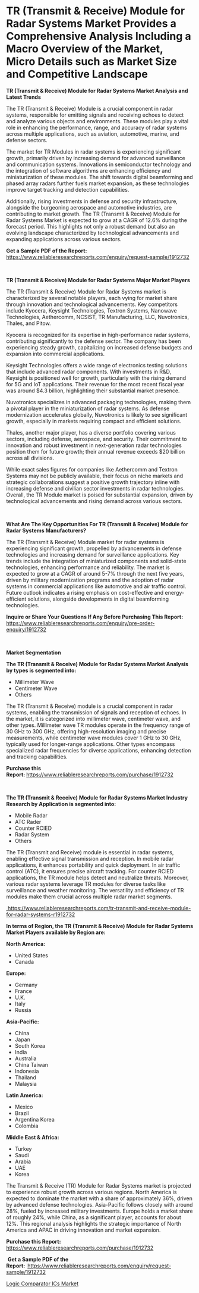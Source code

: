 <p><h1>TR (Transmit & Receive) Module for Radar Systems Market Provides a Comprehensive Analysis Including a Macro Overview of the Market, Micro Details such as Market Size and Competitive Landscape</h1></p><p><strong>TR (Transmit & Receive) Module for Radar Systems Market Analysis and Latest Trends</strong></p>
<p><p>The TR (Transmit & Receive) Module is a crucial component in radar systems, responsible for emitting signals and receiving echoes to detect and analyze various objects and environments. These modules play a vital role in enhancing the performance, range, and accuracy of radar systems across multiple applications, such as aviation, automotive, marine, and defense sectors. </p><p>The market for TR Modules in radar systems is experiencing significant growth, primarily driven by increasing demand for advanced surveillance and communication systems. Innovations in semiconductor technology and the integration of software algorithms are enhancing efficiency and miniaturization of these modules. The shift towards digital beamforming and phased array radars further fuels market expansion, as these technologies improve target tracking and detection capabilities.</p><p>Additionally, rising investments in defense and security infrastructure, alongside the burgeoning aerospace and automotive industries, are contributing to market growth. The TR (Transmit & Receive) Module for Radar Systems Market is expected to grow at a CAGR of 12.6% during the forecast period. This highlights not only a robust demand but also an evolving landscape characterized by technological advancements and expanding applications across various sectors.</p></p>
<p><strong>Get a Sample PDF of the Report:&nbsp;</strong> <a href="https://www.reliableresearchreports.com/enquiry/request-sample/1912732?utm_campaign=2333&utm_medium=2&utm_source=Github&utm_content=ia&utm_term=13022025&utm_id=tr-transmit-receive-module-for-radar-systems">https://www.reliableresearchreports.com/enquiry/request-sample/1912732</a></p>
<p>&nbsp;</p>
<p><strong>TR (Transmit & Receive) Module for Radar Systems Major Market Players</strong></p>
<p><p>The TR (Transmit & Receive) Module for Radar Systems market is characterized by several notable players, each vying for market share through innovation and technological advancements. Key competitors include Kyocera, Keysight Technologies, Textron Systems, Nanowave Technologies, Aethercomm, NCSIST, TR Manufacturing, LLC, Nuvotronics, Thales, and Pitow.</p><p>Kyocera is recognized for its expertise in high-performance radar systems, contributing significantly to the defense sector. The company has been experiencing steady growth, capitalizing on increased defense budgets and expansion into commercial applications. </p><p>Keysight Technologies offers a wide range of electronics testing solutions that include advanced radar components. With investments in R&D, Keysight is positioned well for growth, particularly with the rising demand for 5G and IoT applications. Their revenue for the most recent fiscal year was around $4.3 billion, highlighting their substantial market presence. </p><p>Nuvotronics specializes in advanced packaging technologies, making them a pivotal player in the miniaturization of radar systems. As defense modernization accelerates globally, Nuvotronics is likely to see significant growth, especially in markets requiring compact and efficient solutions.</p><p>Thales, another major player, has a diverse portfolio covering various sectors, including defense, aerospace, and security. Their commitment to innovation and robust investment in next-generation radar technologies position them for future growth; their annual revenue exceeds $20 billion across all divisions.</p><p>While exact sales figures for companies like Aethercomm and Textron Systems may not be publicly available, their focus on niche markets and strategic collaborations suggest a positive growth trajectory inline with increasing defense and civilian sector investments in radar technologies. Overall, the TR Module market is poised for substantial expansion, driven by technological advancements and rising demand across various sectors.</p></p>
<p>&nbsp;</p>
<p><strong>What Are The Key Opportunities For TR (Transmit & Receive) Module for Radar Systems Manufacturers?</strong></p>
<p><p>The TR (Transmit & Receive) Module market for radar systems is experiencing significant growth, propelled by advancements in defense technologies and increasing demand for surveillance applications. Key trends include the integration of miniaturized components and solid-state technologies, enhancing performance and reliability. The market is expected to grow at a CAGR of around 5-7% through the next five years, driven by military modernization programs and the adoption of radar systems in commercial applications like automotive and air traffic control. Future outlook indicates a rising emphasis on cost-effective and energy-efficient solutions, alongside developments in digital beamforming technologies.</p></p>
<p><strong>Inquire or Share Your Questions If Any Before Purchasing This Report:</strong> <a href="https://www.reliableresearchreports.com/enquiry/pre-order-enquiry/1912732?utm_campaign=2333&utm_medium=2&utm_source=Github&utm_content=ia&utm_term=13022025&utm_id=tr-transmit-receive-module-for-radar-systems">https://www.reliableresearchreports.com/enquiry/pre-order-enquiry/1912732</a></p>
<p>&nbsp;</p>
<p><strong>Market Segmentation</strong></p>
<p><strong>The TR (Transmit & Receive) Module for Radar Systems Market Analysis by types is segmented into:</strong></p>
<p><ul><li>Millimeter Wave</li><li>Centimeter Wave</li><li>Others</li></ul></p>
<p><p>The TR (Transmit & Receive) module is a crucial component in radar systems, enabling the transmission of signals and reception of echoes. In the market, it is categorized into millimeter wave, centimeter wave, and other types. Millimeter wave TR modules operate in the frequency range of 30 GHz to 300 GHz, offering high-resolution imaging and precise measurements, while centimeter wave modules cover 1 GHz to 30 GHz, typically used for longer-range applications. Other types encompass specialized radar frequencies for diverse applications, enhancing detection and tracking capabilities.</p></p>
<p><strong>Purchase this Report:&nbsp;</strong><a href="https://www.reliableresearchreports.com/purchase/1912732?utm_campaign=2333&utm_medium=2&utm_source=Github&utm_content=ia&utm_term=13022025&utm_id=tr-transmit-receive-module-for-radar-systems">https://www.reliableresearchreports.com/purchase/1912732</a></p>
<p>&nbsp;</p>
<p><strong>The TR (Transmit & Receive) Module for Radar Systems Market Industry Research by Application is segmented into:</strong></p>
<p><ul><li>Mobile Radar</li><li>ATC Rader</li><li>Counter RCIED</li><li>Radar System</li><li>Others</li></ul></p>
<p><p>The TR (Transmit and Receive) module is essential in radar systems, enabling effective signal transmission and reception. In mobile radar applications, it enhances portability and quick deployment. In air traffic control (ATC), it ensures precise aircraft tracking. For counter RCIED applications, the TR module helps detect and neutralize threats. Moreover, various radar systems leverage TR modules for diverse tasks like surveillance and weather monitoring. The versatility and efficiency of TR modules make them crucial across multiple radar market segments.</p></p>
<p><a href="https://www.reliableresearchreports.com/tr-transmit-and-receive-module-for-radar-systems-r1912732?utm_campaign=2333&utm_medium=2&utm_source=Github&utm_content=ia&utm_term=13022025&utm_id=tr-transmit-receive-module-for-radar-systems">&nbsp;https://www.reliableresearchreports.com/tr-transmit-and-receive-module-for-radar-systems-r1912732</a></p>
<p><strong>In terms of Region, the TR (Transmit & Receive) Module for Radar Systems Market Players available by Region are:</strong></p>
<p>
    <p> <strong> North America: </strong>
        <ul>
            <li>United States</li>
            <li>Canada</li>
        </ul>
        </p> 
    <p> <strong> Europe: </strong>
        <ul>
            <li>Germany</li>
            <li>France</li>
            <li>U.K.</li>
            <li>Italy</li>
            <li>Russia</li>
        </ul>
        </p> 
    <p> <strong> Asia-Pacific: </strong>
        <ul>
            <li>China</li>
            <li>Japan</li>
            <li>South Korea</li>
            <li>India</li>
            <li>Australia</li>
            <li>China Taiwan</li>
            <li>Indonesia</li>
            <li>Thailand</li>
            <li>Malaysia</li>
        </ul>
        </p> 
    <p> <strong> Latin America: </strong>
        <ul>
            <li>Mexico</li>
            <li>Brazil</li>
            <li>Argentina Korea</li>
            <li>Colombia</li>
        </ul>
        </p> 
    <p> <strong> Middle East & Africa: </strong>
        <ul>
            <li>Turkey</li>
            <li>Saudi</li>
            <li>Arabia</li>
            <li>UAE</li>
            <li>Korea</li>
        </ul>
    </p>
    </p>
<p><p>The Transmit & Receive (TR) Module for Radar Systems market is projected to experience robust growth across various regions. North America is expected to dominate the market with a share of approximately 36%, driven by advanced defense technologies. Asia-Pacific follows closely with around 28%, fueled by increased military investments. Europe holds a market share of roughly 24%, while China, as a significant player, accounts for about 12%. This regional analysis highlights the strategic importance of North America and APAC in driving innovation and market expansion.</p></p>
<p><strong>Purchase this Report: </strong><a href="https://www.reliableresearchreports.com/purchase/1912732?utm_campaign=2333&utm_medium=2&utm_source=Github&utm_content=ia&utm_term=13022025&utm_id=tr-transmit-receive-module-for-radar-systems">https://www.reliableresearchreports.com/purchase/1912732</a></p>
<p>&nbsp;<strong>Get a Sample PDF of the Report:&nbsp;&nbsp;</strong><a href="https://www.reliableresearchreports.com/enquiry/request-sample/1912732?utm_campaign=2333&utm_medium=2&utm_source=Github&utm_content=ia&utm_term=13022025&utm_id=tr-transmit-receive-module-for-radar-systems">https://www.reliableresearchreports.com/enquiry/request-sample/1912732</a></p>
<p><strong></strong></p>
<p><p><a href="https://github.com/yankimber90yankim/Market-Research-Report-List-1/blob/main/logic-comparator-ics-market.md?utm_campaign=2333&utm_medium=2&utm_source=Github&utm_content=ia&utm_term=13022025&utm_id=tr-transmit-receive-module-for-radar-systems">Logic Comparator ICs Market</a></p></p>